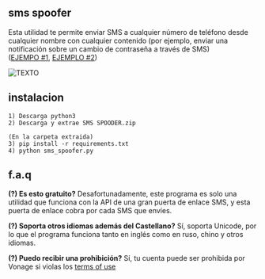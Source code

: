 ## sms spoofer
Esta utilidad te permite enviar SMS a cualquier número de teléfono desde cualquier nombre con cualquier contenido (por ejemplo, enviar una notificación sobre un cambio de contraseña a través de SMS)  
([EJEMPO #1](https://i.imgur.com/SOmATqN.jpg), [EJEMPLO #2](https://i.imgur.com/Ll26s2U.jpg))

![TEXTO](https://i.imgur.com/zsosj2D.png)

## instalacion
```
1) Descarga python3
2) Descarga y extrae SMS SPOODER.zip

(En la carpeta extraida)
3) pip install -r requirements.txt
4) python sms_spoofer.py
```

## f.a.q
**(?) Es esto gratuito?**
Desafortunadamente, este programa es solo una utilidad que funciona con la API de una gran puerta de enlace SMS, y esta puerta de enlace cobra por cada SMS que envíes.

**(?) Soporta otros idiomas además del Castellano?**
Sí, soporta Unicode, por lo que el programa funciona tanto en inglés como en ruso, chino y otros idiomas.

**(?) Puedo recibir una prohibición?**
Sí, tu cuenta puede ser prohibida por Vonage si violas los [terms of use](https://www.vonage.com/legal/communications-apis/terms-of-use/)


